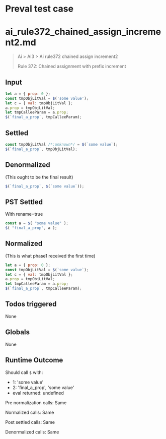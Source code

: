 # Preval test case

# ai_rule372_chained_assign_increment2.md

> Ai > Ai3 > Ai rule372 chained assign increment2
>
> Rule 372: Chained assignment with prefix increment

## Input

`````js filename=intro
let a = { prop: 0 };
const tmpObjLitVal = $('some value');
let c = { val: tmpObjLitVal };
a.prop = tmpObjLitVal;
let tmpCalleeParam = a.prop;
$(`final_a_prop`, tmpCalleeParam);
`````


## Settled


`````js filename=intro
const tmpObjLitVal /*:unknown*/ = $(`some value`);
$(`final_a_prop`, tmpObjLitVal);
`````


## Denormalized
(This ought to be the final result)

`````js filename=intro
$(`final_a_prop`, $(`some value`));
`````


## PST Settled
With rename=true

`````js filename=intro
const a = $( "some value" );
$( "final_a_prop", a );
`````


## Normalized
(This is what phase1 received the first time)

`````js filename=intro
let a = { prop: 0 };
const tmpObjLitVal = $(`some value`);
let c = { val: tmpObjLitVal };
a.prop = tmpObjLitVal;
let tmpCalleeParam = a.prop;
$(`final_a_prop`, tmpCalleeParam);
`````


## Todos triggered


None


## Globals


None


## Runtime Outcome


Should call `$` with:
 - 1: 'some value'
 - 2: 'final_a_prop', 'some value'
 - eval returned: undefined

Pre normalization calls: Same

Normalized calls: Same

Post settled calls: Same

Denormalized calls: Same
